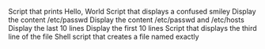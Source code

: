 Script that prints Hello, World
Script that displays a confused smiley
Display the content /etc/passwd
Display the content /etc/passwd and /etc/hosts
Display the last 10 lines
Display the first 10 lines
Script that displays the third line of the file
Shell script that creates a file named exactly
